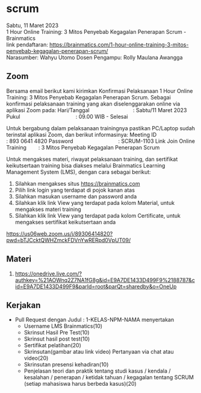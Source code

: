 # scrum

Sabtu, 11 Maret 2023	
1 Hour Online Training: 3 Mitos Penyebab Kegagalan Penerapan Scrum - Brainmatics	
link pendaftaran: https://brainmatics.com/1-hour-online-training-3-mitos-penyebab-kegagalan-penerapan-scrum/	
Narasumber: Wahyu Utomo	
Dosen Pengampu: Rolly Maulana Awangga

## Zoom
Bersama email berikut kami kirimkan Konfirmasi Pelaksanaan 1 Hour Online Training: 3 Mitos Penyebab Kegagalan Penerapan Scrum. Sebagai konfirmasi pelaksanaan training yang akan diselenggarakan online via aplikasi Zoom pada:
Hari/Tanggal         : Sabtu/11 Maret 2023
Pukul               : 09.00 WIB - Selesai

Untuk bergabung dalam pelaksanaan trainingnya pastikan PC/Laptop sudah terinstal aplikasi Zoom, dan berikut informasinya:
Meeting ID            : 893 0641 4820
Password           : SCRUM-1103
Link Join Online Training   : 3 Mitos Penyebab Kegagalan Penerapan Scrum

Untuk mengakses materi, riwayat pelaksanaan training, dan sertifikat keikutsertaan training bisa diakses melalui Brainmatics Learning Management System (LMS), dengan cara sebagai berikut:
1. Silahkan mengakses situs https://brainmatics.com
2. Pilih link login yang terdapat di pojok kanan atas
3. Silahkan masukan username dan password anda
4. Silahkan klik link View yang terdapat pada kolom Material, untuk mengakses materi training
5. Silahkan klik link View yang terdapat pada kolom Certificate, untuk mengakses sertifikat keikutsertaan anda

https://us06web.zoom.us/j/89306414820?pwd=bTJCcktQWHZmckFDVnYwRERpd0VpUT09/ 

## Materi

1. https://onedrive.live.com/?authkey=%21AOWnq2Z7NA1fG8g&id=E9A7DE1433D499F9%2188787&cid=E9A7DE1433D499F9&parId=root&parQt=sharedby&o=OneUp

## Kerjakan

* Pull Request dengan Judul : 1-KELAS-NPM-NAMA menyertakan
  * Username LMS Brainmatics(10)
  * Skrinsut Hasil Pre Test(10)
  * Skrinsut hasil post test(10)
  * Sertifikat pelatihan(20)
  * Skrinsutan(gambar atau link video) Pertanyaan via chat atau video(20)
  * Skrinsutan presensi kehadiran(10)
  * Penjelasan teori dan praktik tentang studi kasus / kendala / kesalahan / penerapan / ketidak tahuan / kegagalan tentang SCRUM (setiap mahasiswa harus berbeda kasus)(20)
